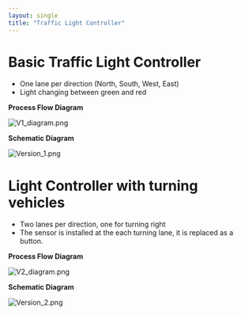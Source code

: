 ```yaml
---
layout: single
title: "Traffic Light Controller"
---
```


# Basic Traffic Light Controller
* One lane per direction (North, South, West, East)
* Light changing between green and red

**Process Flow Diagram**

![V1_diagram.png](https://drive.google.com/uc?export=view&id=1HmoWFZwr9yoZvdKHjltt5R2LR8rU47Js)

**Schematic Diagram**

![Version_1.png](https://drive.google.com/uc?export=view&id=1CTmnuDppRUnUb-RHo-OHUkcG4af1gIU4)

# Light Controller with turning vehicles
* Two lanes per direction, one for turning right
* The sensor is installed at the each turning lane, it is replaced as a button.

**Process Flow Diagram**

![V2_diagram.png](https://drive.google.com/uc?export=view&id=1yoaharOE1NxXvwXhjkvI9vhVyVAsNa5w)

**Schematic Diagram**

![Version_2.png](https://drive.google.com/uc?export=view&id=1yUhTLs8PZob44gcWV_5egdPhvS_35ERW)


